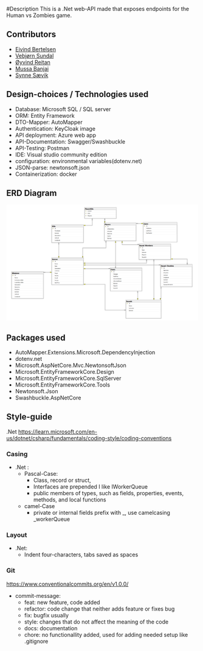 #Description
This is a .Net web-API made that exposes endpoints for the Human vs Zombies game.

## Contributors
- [Eivind Bertelsen](https://gitlab.com/eivindTB)
- [Vebjørn Sundal](https://gitlab.com/vebsun95)
- [Øyvind Reitan](https://gitlab.com/hindrance)
- [Mussa Banjai](https://gitlab.com/MoBanju)
- [Synne Sævik](https://gitlab.com/Synnems)


## Design-choices / Technologies used
 - Database: Microsoft SQL / SQL server
 - ORM: Entity Framework
 - DTO-Mapper: AutoMapper
 - Authentication: KeyCloak  image
 - API deployment: Azure web app
 - API-Documentation: Swagger/Swashbuckle
 - API-Testing: Postman
 - IDE: Visual studio community edition
 - configuration: environmental variables(dotenv.net)
 - JSON-parse: newtonsoft.json
 - Containerization: docker


## ERD Diagram
![entityrelationshipdiagram.png](./ERD-complete.png)


## Packages used
- AutoMapper.Extensions.Microsoft.DependencyInjection
- dotenv.net
- Microsoft.AspNetCore.Mvc.NewtonsoftJson
- Microsoft.EntityFrameworkCore.Design
- Microsoft.EntityFrameworkCore.SqlServer
- Microsoft.EntityFrameworkCore.Tools
- Newtonsoft.Json
- Swashbuckle.AspNetCore


## Style-guide
.Net https://learn.microsoft.com/en-us/dotnet/csharp/fundamentals/coding-style/coding-conventions
### Casing
 - .Net : 
    - Pascal-Case:
      - Class, record or struct, 
      - Interfaces are prepended I like IWorkerQueue
      - public members of types, such as fields, properties, events, methods, and local functions
    - camel-Case
      - private or internal fields prefix with _, use camelcasing _workerQueue
### Layout
 - .Net: 
    - Indent four-characters, tabs saved as spaces


### Git
https://www.conventionalcommits.org/en/v1.0.0/
 - commit-message:
   - feat: new feature, code added
   - refactor: code change that neither adds feature or fixes bug
   - fix: bugfix usually
   - style: changes that do not affect the meaning of the code
   - docs: documentation
   - chore: no functionallity added, used for adding needed setup like .gitignore
